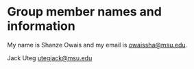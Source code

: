 # Group member names and information

My name is Shanze Owais and my email is owaissha@msu.edu.

Jack Uteg 	utegjack@msu.edu
